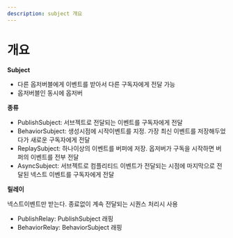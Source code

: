 ```yaml
---
description: subject 개요
---
```


# 개요

**Subject**

* 다른 옵저버블에게 이벤트를 받아서 다른 구독자에게 전달 가능
* 옵저버블인 동시에 옵저버

**종류**

* PublishSubject: 서브젝트로 전달되는 이벤트를 구독자에게 전달
* BehaviorSubject: 생성시점에 시작이벤트를 지정. 가장 최신 이벤트를 저장해두었다가 새로운 구독자에게 전달
* ReplaySubject: 하나이상의 이벤트를 버퍼에 저장. 옵저버가 구독을 시작하면 버퍼의 이벤트를 전부 전달
* AsyncSubject: 서브젝트로 컴플리티드 이벤트가 전달되는 시점에 마지막으로 전달된 넥스트 이벤트를 구독자에게 전달

**릴레이**

넥스트이벤트만 받는다. 종료없이 계속 전달되는 시퀀스 처리시 사용

* PublishRelay: PublishSubject 래핑
* BehaviorRelay: BehaviorSubject 래핑

